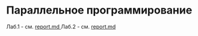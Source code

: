 # Параллельное программирование
Лаб.1 - см. [report.md
](https://github.com/Quyntrd/parallelprogramming/blob/main/lab1/report.md)
Лаб.2 - см. [report.md
](https://github.com/Quyntrd/parallelprogramming/blob/lab2/lab2/report.md)
